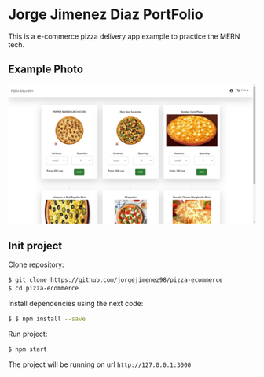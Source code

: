 # Jorge Jimenez Diaz PortFolio

This is a e-commerce pizza delivery app example to practice the MERN tech.

## Example Photo
![Alt text](client/src/assets/img.png?raw=true "Ejemplo")

## Init project

Clone repository:

```sh
$ git clone https://github.com/jorgejimenez98/pizza-ecommerce
$ cd pizza-ecommerce

```
Install dependencies using the next code:

```sh
$ $ npm install --save
```

Run project:

```sh
$ npm start
```
  
The project will be running on url `http://127.0.0.1:3000`
